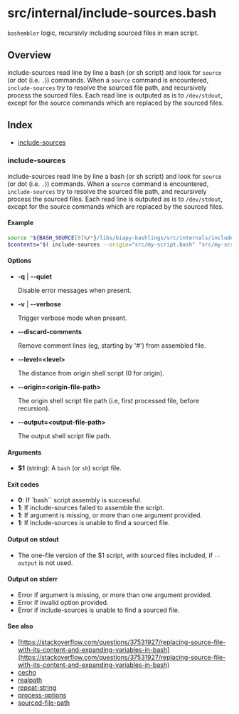 # src/internal/include-sources.bash

`bashembler` logic, recursivly including sourced files in main script.

## Overview

include-sources read line by line a bash (or sh script) and look for
`source` (or dot (i.e. `.`)) commands. When a `source` command is
encountered, `include-sources` try to resolve the sourced file path, and
recursively process the sourced files. Each read line is outputed as is
to `/dev/stdout`, except for the source commands which are replaced by
the sourced files.

## Index

* [include-sources](#include-sources)

### include-sources

include-sources read line by line a bash (or sh script) and look for
`source` (or dot (i.e. `.`)) commands. When a `source` command is
encountered, `include-sources` try to resolve the sourced file path, and
recursively process the sourced files. Each read line is outputed as is
to `/dev/stdout`, except for the source commands which are replaced by
the sourced files.

#### Example

```bash
source "${BASH_SOURCE[0]%/*}/libs/biapy-bashlings/src/internals/include-sources.bash"
$contents="$( include-sources --origin="src/my-script.bash" "src/my-script.bash" )"
```

#### Options

* **-q** | **--quiet**

  Disable error messages when present.

* **-v** | **--verbose**

  Trigger verbose mode when present.

* **--discard-comments**

  Remove comment lines (eg, starting by '#') from assembled file.

* **--level=\<level\>**

  The distance from origin shell script (0 for origin).

* **--origin=\<origin-file-path\>**

  The origin shell script file path (i.e, first processed file, before recursion).

* **--output=\<output-file-path\>**

  The output shell script file path.

#### Arguments

* **$1** (string): A `bash` (or `sh`) script file.

#### Exit codes

* **0**: If `bash`` script assembly is successful.
* **1**: If include-sources failed to assemble the script.
* **1**: If argument is missing, or more than one argument provided.
* **1**: If include-sources is unable to find a sourced file.

#### Output on stdout

* The one-file version of the $1 script, with sourced files included, if `--output` is not used.

#### Output on stderr

* Error if argument is missing, or more than one argument provided.
* Error if invalid option provided.
* Error if include-sources is unable to find a sourced file.

#### See also

* [https://stackoverflow.com/questions/37531927/replacing-source-file-with-its-content-and-expanding-variables-in-bash](https://stackoverflow.com/questions/37531927/replacing-source-file-with-its-content-and-expanding-variables-in-bash)
* [cecho](https://github.com/biapy/biapy-bashlings/blob/main/doc/cecho.md)
* [realpath](https://github.com/biapy/biapy-bashlings/blob/main/doc/realpath.md)
* [repeat-string](https://github.com/biapy/biapy-bashlings/blob/main/doc/repeat-string.md)
* [process-options](https://github.com/biapy/biapy-bashlings/blob/main/doc/process-options.md)
* [sourced-file-path](./sourced-file-path.md#sourced-file-path)

